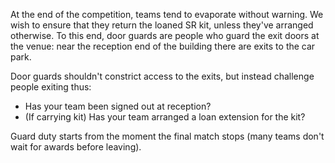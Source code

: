 At the end of the competition, teams tend to evaporate without warning. We wish
to ensure that they return the loaned SR kit, unless they've arranged otherwise.
To this end, door guards are people who guard the exit doors at the venue:
near the reception end of the building there are exits to the car park.

Door guards shouldn't constrict access to the exits, but instead challenge
people exiting thus:
 * Has your team been signed out at reception?
 * (If carrying kit) Has your team arranged a loan extension for the kit?

Guard duty starts from the moment the final match stops (many teams don't wait
for awards before leaving).
